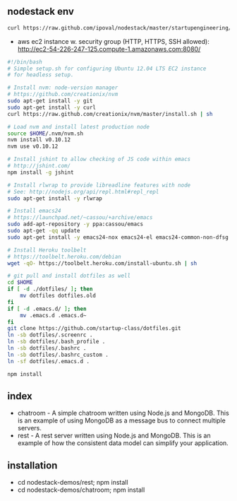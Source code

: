nodestack env
-------------

```bash
curl https://raw.github.com/ipoval/nodestack/master/startupengineering/setup.sh | bash
```

* aws ec2 instance w. security group (HTTP, HTTPS, SSH allowed): http://ec2-54-226-247-125.compute-1.amazonaws.com:8080/

```bash
#!/bin/bash
# Simple setup.sh for configuring Ubuntu 12.04 LTS EC2 instance
# for headless setup.

# Install nvm: node-version manager
# https://github.com/creationix/nvm
sudo apt-get install -y git
sudo apt-get install -y curl
curl https://raw.github.com/creationix/nvm/master/install.sh | sh

# Load nvm and install latest production node
source $HOME/.nvm/nvm.sh
nvm install v0.10.12
nvm use v0.10.12

# Install jshint to allow checking of JS code within emacs
# http://jshint.com/
npm install -g jshint

# Install rlwrap to provide libreadline features with node
# See: http://nodejs.org/api/repl.html#repl_repl
sudo apt-get install -y rlwrap

# Install emacs24
# https://launchpad.net/~cassou/+archive/emacs
sudo add-apt-repository -y ppa:cassou/emacs
sudo apt-get -qq update
sudo apt-get install -y emacs24-nox emacs24-el emacs24-common-non-dfsg

# Install Heroku toolbelt
# https://toolbelt.heroku.com/debian
wget -qO- https://toolbelt.heroku.com/install-ubuntu.sh | sh

# git pull and install dotfiles as well
cd $HOME
if [ -d ./dotfiles/ ]; then
    mv dotfiles dotfiles.old
fi
if [ -d .emacs.d/ ]; then
    mv .emacs.d .emacs.d~
fi
git clone https://github.com/startup-class/dotfiles.git
ln -sb dotfiles/.screenrc .
ln -sb dotfiles/.bash_profile .
ln -sb dotfiles/.bashrc .
ln -sb dotfiles/.bashrc_custom .
ln -sf dotfiles/.emacs.d .
```

```bash
npm install
```

index
-------------

* chatroom - A simple chatroom written using Node.js and MongoDB.
This is an example of using MongoDB as a message bus to connect multiple servers.
* rest - A rest server written using Node.js and MongoDB.
This is an example of how the consistent data model can simplify your application.

installation
-------------

* cd nodestack-demos/rest; npm install
* cd nodestack-demos/chatroom; npm install
